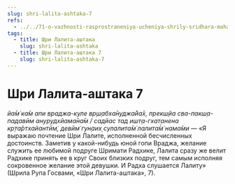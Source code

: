 ```yaml
---
slug: shri-lalita-ashtaka-7
refs:
  - ../../71-o-vazhnosti-rasprostraneniya-ucheniya-shrily-sridhara-maharaja/1133-1982-05-08-a-kakim-obrazom-sannyasi-i-grihasthi-mogut-udovletvorit-shrilu-shridhara-maharadzha.md
tags:
  - title: Шри Лалита-аштака
    slug: shri-lalita-ashtaka
  - title: Шри Лалита-аштака 7
    slug: shri-lalita-ashtaka-7
---
```


# Шри Лалита-аштака 7

*йа̄м̇ ка̄м апи враджа-куле вр̣ш̣абха̄нуджа̄йа̄х, прекш̣йа сва-пакш̣а-падавӣм анурудхйама̄на̄м / садйас тад ишт̣а-гхат̣анена кр̣та̄ртхайантӣм̇, девӣм̇ гун̣аих̣ сулалита̄м̇ лалита̄м̇ нама̄ми* — «Я выражаю почтение Шри Лалите, исполненной бесчисленных достоинств. Заметив у какой-нибудь юной гопи Враджа, желание служить ее любимой подруге Шримати Радхике, Лалита сразу же велит Радхике принять ее в круг Своих близких подруг, тем самым исполняя сокровенное желание этой девушки. И Радха слушается Лалиту» (Шрила Рупа Госвами, «Шри Лалита-аштака», 7).


